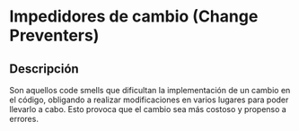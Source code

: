 # Impedidores de cambio (Change Preventers)

## Descripción

Son aquellos code smells que dificultan la implementación de un cambio en el código, obligando a realizar modificaciones 
en varios lugares para poder llevarlo a cabo. Esto provoca que el cambio sea más costoso y propenso a errores.